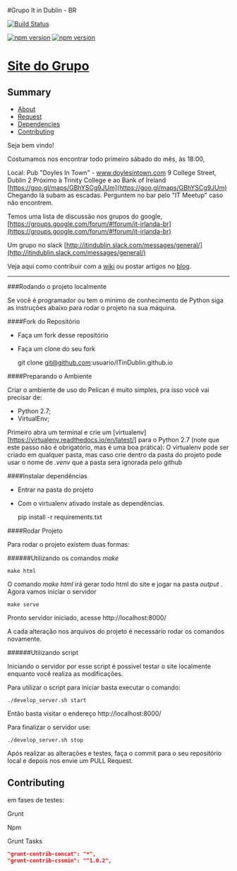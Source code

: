 #Grupo It in Dublin - BR

[![Build Status](https://travis-ci.org/ITinDublin/ITinDublin.github.io.svg?branch=develop)](https://travis-ci.org/ITinDublin/ITinDublin.github.io)

[![npm version](https://badge.fury.io/js/npm.svg)](https://badge.fury.io/js/npm)
[![npm version](https://badge.fury.io/js/bower.svg)](https://badge.fury.io/js/bower)

# [Site do Grupo](https://itindublin.github.io/)


## Summary

- [About](#about)
- [Request](#request)
- [Dependencies](#dependencies)
- [Contributing](#contributing)



Seja bem vindo!

Costumamos nos encontrar todo primeiro sábado do mês, às 18:00,

Local: Pub "Doyles In Town" - www.doylesintown.com
9 College Street, Dublin 2
Próximo à Trinity College e ao Bank of Ireland
[https://goo.gl/maps/GBhYSCg9JUm](https://goo.gl/maps/GBhYSCg9JUm)
Chegando lá subam as escadas. Perguntem no bar pelo "IT Meetup" caso não encontrem.

Temos uma lista de discussão nos grupos do google, [https://groups.google.com/forum/#!forum/it-irlanda-br](https://groups.google.com/forum/#!forum/it-irlanda-br)

Um grupo no slack [http://itindublin.slack.com/messages/general/](http://itindublin.slack.com/messages/general/)

Veja aqui como contribuir com a [wiki](https://itindublin.github.io/como-contribuir-com-a-wiki)
ou postar artigos no [blog](https://itindublin.github.io/como-publicar-um-artigo).


***


###Rodando o projeto localmente

Se você é programador ou tem o minimo de conhecimento de Python siga
as instruções abaixo para rodar o projeto na sua máquina.

####Fork do Repositório

- Faça um fork desse repositório
- Faça um clone do seu fork


    git clone  git@github.com:usuario/ITinDublin.github.io


####Preparando o Ambiente

Criar o ambiente de uso do Pelican é muito simples, pra isso você vai precisar de:

- Python 2.7;
- VirtualEnv;

Primeiro abra um terminal e crie um [virtualenv][https://virtualenv.readthedocs.io/en/latest/]
para o Python 2.7 (note que este passo não é obrigatório, mas é uma boa prática):
O virtualenv pode ser criado em qualquer pasta, mas
caso crie dentro da pasta do projeto pode usar o nome de _.venv_ que a pasta sera ignorada pelo github

####Instalar dependências

- Entrar na pasta do projeto
- Com o virtualenv ativado instale as dependências.


    pip install -r requirements.txt

####Rodar Projeto

Para rodar o projeto existem duas formas:

######Utilizando os comandos _make_


    make html

O comando _make html_ irá gerar todo html do site e jogar na pasta _output_ .
Agora vamos iniciar o servidor


    make serve

Pronto servidor iniciado, acesse http://localhost:8000/

A cada alteração nos arquivos do projeto é necessário rodar os comandos novamente.

######Utilizando script

Iniciando o servidor por esse script é possível testar o site localmente enquanto você realiza as modificações.

Para utilizar o script para iniciar basta executar o comando:


    ./develop_server.sh start


Então basta visitar o endereço http://localhost:8000/

Para finalizar o servidor use:


    ./develop_server.sh stop


Após realizar as alterações e testes, faça o commit para o seu repositório local e depois nos envie um PULL Request.



## Contributing


em fases de testes:

Grunt

Npm

Grunt Tasks

```json
"grunt-contrib-concat": "*",
"grunt-contrib-cssmin": "^1.0.2",

```


